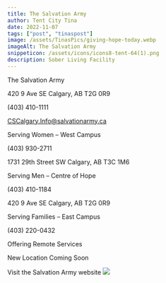 ```yaml
---
title: The Salvation Army
author: Tent City Tina
date: 2022-11-07
tags: ["post", "tinaspost"]
image: /assets/TinasPics/giving-hope-today.webp
imageAlt: The Salvation Army
snippeticon: /assets/icons/icons8-tent-64(1).png
description: Sober Living Facility
---
```


<p class="subHeader">The Salvation Army</p>

420 9 Ave SE
Calgary, AB T2G 0R9

(403) 410-1111

CSCalgary.Info@salvationarmy.ca


<p class="subHeader">Serving Women – West Campus</p>

(403) 930-2711

1731 29th Street SW
Calgary, AB T3C 1M6

<p class="subHeader">Serving Men – Centre of Hope</p>

(403) 410-1184

420 9 Ave SE
Calgary, AB T2G 0R9

<p class="subHeader">Serving Families – East Campus</p>

(403) 220-0432

Offering Remote Services

New Location Coming Soon

<div class="post__link">
Visit the Salvation Army website
<a href="https://www.salvationarmycalgary.org/" target="_blank"><img src="/assets/TinasPics/salvation-army-calgary-logo-white.png" /></a>